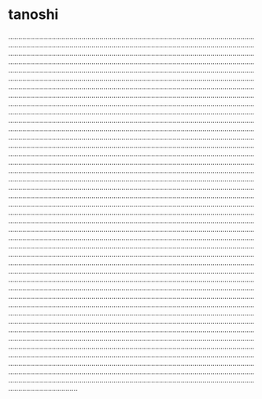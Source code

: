# tanoshi
...........................................................................................................................................................................................................................................................................................................................................................................................................................................................................................................................................................................................................................................................................................................................................................................................................................................................................................................................................................................................................................................................................................................................................................................................................................................................................................................................................................................................................................................................................................................................................................................................................................................................................................................................................................................................................................................................................................................................................................................................................................................................................................................................................................................................................................................................................................................................................................................................................................................................................................................................................................................................................................................................................................................................................................................................................................................................................................................................................................................................................................................................................................................................................................................................................................................................................................................................................................................................................................................................................................................................................................................................................................................................................................................................................................................................................................................................................................................................................................................................................................................................................................................................................................................................................................................................................................................................................................................................................................................................................................................................................................................................................................................................................................................................................................................................................................................................................................................................................................................................................................................................................................................................................................................................................................................................................................................................................................................................................................................................
